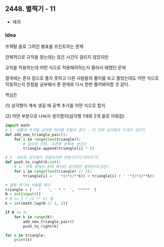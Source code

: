 ## 2448. 별찍기 - 11

- 재귀



### Idea

프랙탈 꼴로 그려진 별표를 프린트하는 문제 

전체적으로 규칙을 찾는데는 많은 시간이 걸리지 않았지만 

규칙을 적용하는데 어떤 식으로 적용해야하는지 몰라서 헤맸던 문제 

결국에는 혼자 힘으로 풀지 못하고 다른 사람들의 풀이를 보고 풀었는데도 어떤 식으로 작동하는지 한참을 공부해서 푼 문제로 다시 한번 풀어봐야할 것 같다. 

핵심은  

(1) 삼각형이 계속 생길 때 공백 추가를 어떤 식으로 할지 

(2) 어떤 부분으로 나눠서 생각할지(삼각형 1개와 2개 꼴로 이뤄짐)



```python
import math
# 1. 새롭게 추가될 삼각형 자리를 만들어 준다 - 이 전의 삼각형의 두개가 생긴다
def add_new_triangle_pair():
    for i in range(len(triangle)):
        # 밑으로 왼쪽, 오른쪽 양쪽에 생긴다
        triangle.append(triangle[i] * 2)

# 2. 새로운 삼각형이 만들어지면 변형시키기(띄어쓰기)
def push_to_right(k:int):
    # 1. 전체 중에서 위에 배치된 삼각형만 밀면된다(상단)
    for i in range(len(triangle) // 2):
        triangle[i] = ' '*(3*(2**k)) + triangle[i] + ' '*(3*(2**k))

# 별표 찍기에 사용할 예시
triangle = ['  *   ', ' * *  ', '***** ']
N = int(input())
# N == 3 * (2 ** k) 꼴
K = int(math.log(N // 3, 2))

if N != 3:
    for k in range(K):
        add_new_triangle_pair()
        push_to_right(k)

for x in triangle:
    print(x)
```

